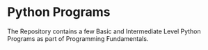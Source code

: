# Python Programs
The Repository contains a few Basic and Intermediate Level Python Programs as part of Programming Fundamentals.
